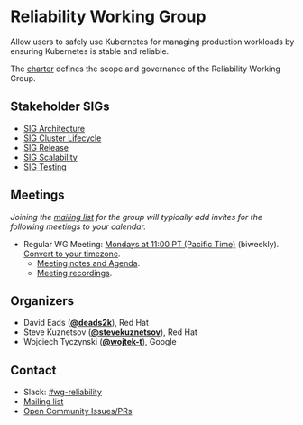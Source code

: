 <!---
This is an autogenerated file!

Please do not edit this file directly, but instead make changes to the
sigs.yaml file in the project root.

To understand how this file is generated, see https://git.k8s.io/community/generator/README.md
--->
# Reliability Working Group

Allow users to safely use Kubernetes for managing production workloads by ensuring Kubernetes is stable and reliable.

The [charter](charter.md) defines the scope and governance of the Reliability Working Group.

## Stakeholder SIGs
* [SIG Architecture](/sig-architecture)
* [SIG Cluster Lifecycle](/sig-cluster-lifecycle)
* [SIG Release](/sig-release)
* [SIG Scalability](/sig-scalability)
* [SIG Testing](/sig-testing)

## Meetings
*Joining the [mailing list](https://groups.google.com/forum/#!forum/kubernetes-wg-reliability) for the group will typically add invites for the following meetings to your calendar.*
* Regular WG Meeting: [Mondays at 11:00 PT (Pacific Time)](https://zoom.us/j/97964505804?pwd=R3hzSnArQWJHYmdWUnpSUDh3aXhFUT09) (biweekly). [Convert to your timezone](http://www.thetimezoneconverter.com/?t=11:00&tz=PT%20%28Pacific%20Time%29).
  * [Meeting notes and Agenda](https://docs.google.com/document/d/1KF_kof3rBWzis87wMkwXicetREuutxlPI6dFDSqdWbo/edit).
  * [Meeting recordings](TODO).

## Organizers

* David Eads (**[@deads2k](https://github.com/deads2k)**), Red Hat
* Steve Kuznetsov (**[@stevekuznetsov](https://github.com/stevekuznetsov)**), Red Hat
* Wojciech Tyczynski (**[@wojtek-t](https://github.com/wojtek-t)**), Google

## Contact
- Slack: [#wg-reliability](https://kubernetes.slack.com/messages/wg-reliability)
- [Mailing list](https://groups.google.com/forum/#!forum/kubernetes-wg-reliability)
- [Open Community Issues/PRs](https://github.com/kubernetes/community/labels/wg%2Freliability)
<!-- BEGIN CUSTOM CONTENT -->

<!-- END CUSTOM CONTENT -->
